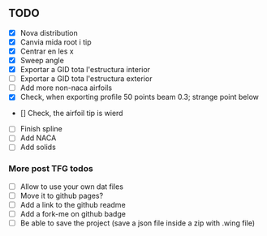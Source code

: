 

## TODO

- [x] Nova distribution
- [x] Canvia mida root i tip
- [x] Centrar en les x
- [x] Sweep angle
- [x] Exportar a GID tota l'estructura interior
- [ ] Exportar a GID tota l'estructura exterior
- [ ] Add more non-naca airfoils
- [x] Check, when exporting profile 50 points beam 0.3; strange point below
- [] Check, the airfoil tip is wierd
- [ ] Finish spline
- [ ] Add NACA
- [ ] Add solids

### More post TFG todos
- [ ] Allow to use your own dat files
- [ ] Move it to github pages?
- [ ] Add a link to the github readme
- [ ] Add a fork-me on github badge
- [ ] Be able to save the project
(save a json file inside a zip with .wing file) 